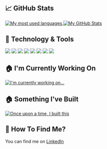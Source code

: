 <!-- # Hey guys 👋 -->

 ## &#x1f4c8; GitHub Stats
 <a href="https://www.github.com/ebaldacchino">
  <img align="center" src="https://github-readme-stats.vercel.app/api/top-langs/?username=ebaldacchino&title_color=ffffff&text_color=c9cacc&icon_color=2bbc8a&bg_color=1d1f21&langs_count=10&layout=compact" alt="My most used languages" />
</a>
<a href="https://github.com/ebaldacchino">
  <img align="center" src="https://github-readme-stats.vercel.app/api?username=ebaldacchino&show_icons=true&line_height=28&count_private=true&title_color=ffffff&text_color=c9cacc&icon_color=2bbc8a&bg_color=1d1f21" alt="My GitHub Stats" />
</a>

## &#x1F527; Technology & Tools
![](https://img.shields.io/badge/Code-TypeScript-informational?style=flat&logo=typescript&logoColor=white&color=2bbc8a)
![](https://img.shields.io/badge/Code-React-informational?style=flat&logo=react&logoColor=white&color=2bbc8a)
![](https://img.shields.io/badge/Code-MongoDB-informational?style=flat&logo=mongodb&logoColor=white&color=2bbc8a)
![](https://img.shields.io/badge/Code-Tailwind_CSS-informational?style=flat&logo=tailwindcss&logoColor=white&color=2bbc8a)
![](https://img.shields.io/badge/Code-JavaScript-informational?style=flat&logo=javascript&logoColor=white&color=2bbc8a)
![](https://img.shields.io/badge/Editor-VS_Code-informational?style=flat&logo=vscode&logoColor=white&color=2bbc8a)
![](https://img.shields.io/badge/Tools-Strapi-informational?style=flat&logo=strapi&logoColor=white&color=2bbc8a)
![](https://img.shields.io/badge/Tools-WordPress-informational?style=flat&logo=wordpress&logoColor=white&color=2bbc8a)

## &#127968; I'm Currently Working On
<a href="https://www.github.com/ebaldacchino/my-pt-booking-system">
  <img align="center" src="https://github-readme-stats.vercel.app/api/pin/?username=ebaldacchino&repo=my-pt-booking-system&title_color=ffffff&text_color=c9cacc&icon_color=2bbc8a&bg_color=1d1f21" alt="I'm currently working on..." />
</a>

## &#127968; Something I've Built
<a href="https://www.github.com/ebaldacchino/fitnfocused">
  <img align="center" src="https://github-readme-stats.vercel.app/api/pin/?username=ebaldacchino&repo=fitnfocused&title_color=ffffff&text_color=c9cacc&icon_color=2bbc8a&bg_color=1d1f21" alt="Once upon a time, I built this" />
</a>

## &#128241; How To Find Me?
You can find me on [LinkedIn](https://www.linkedin.com/in/edwardbaldacchino/)

<!--
**ebaldacchino/ebaldacchino** is a ✨ _special_ ✨ repository because its `README.md` (this file) appears on your GitHub profile.

Here are some ideas to get you started:

- 🔭 I’m currently working on ...
- 🌱 I’m currently learning ...
- 👯 I’m looking to collaborate on ...
- 🤔 I’m looking for help with ...
- 💬 Ask me about ...
- 📫 How to reach me: ...
- 😄 Pronouns: ...
- ⚡ Fun fact: ...
-->
